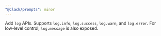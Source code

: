 ```yaml
---
"@clack/prompts": minor
---
```


Add `log` APIs. Supports `log.info`, `log.success`, `log.warn`, and `log.error`. For low-level control, `log.message` is also exposed.
